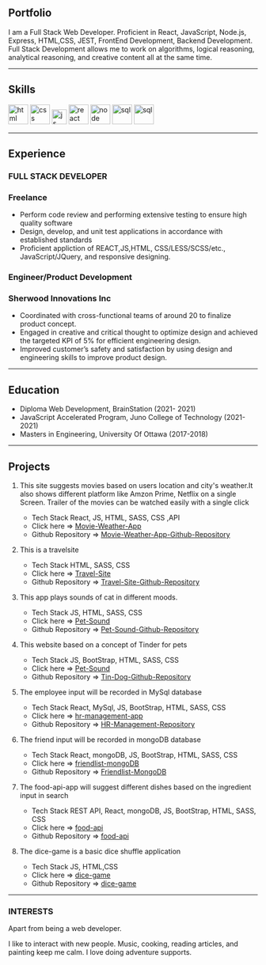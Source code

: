## Portfolio
I am a Full Stack Web Developer. Proficient in React, JavaScript, Node.js, Express, HTML,CSS, JEST, FrontEnd Development, Backend Development. Full Stack Development allows me to work on algorithms, logical reasoning, analytical reasoning, and creative content all at the same time.

---

## Skills

<p align='left'>
  <img src="https://upload.wikimedia.org/wikipedia/commons/thumb/6/61/HTML5_logo_and_wordmark.svg/2048px-HTML5_logo_and_wordmark.svg.png" alt="html" width="40" height="40">
  <img src='https://upload.wikimedia.org/wikipedia/commons/thumb/d/d5/CSS3_logo_and_wordmark.svg/1200px-CSS3_logo_and_wordmark.svg.png' alt="css" width="40" height="40">
  <img src='https://upload.wikimedia.org/wikipedia/commons/6/6a/JavaScript-logo.png' height='30' width='auto' alt="js">
  <img src="https://upload.wikimedia.org/wikipedia/commons/thumb/a/a7/React-icon.svg/1280px-React-icon.svg.png" alt="react" width="auto" height="40"/>
  <img src= "https://upload.wikimedia.org/wikipedia/commons/thumb/d/d9/Node.js_logo.svg/640px-Node.js_logo.svg.png" alt="node" width="auto" height="40"/>
  <img src= "https://upload.wikimedia.org/wikipedia/commons/thumb/d/d9/Node.js_logo.svg/640px-Node.js_logo.svg.png" alt="sql" width="auto" height="40"/> 
  <img src= "https://upload.wikimedia.org/wikipedia/commons/thumb/9/93/MongoDB_Logo.svg/640px-MongoDB_Logo.svg.png" alt="sql" width="auto" height="40"/>
</p>

---

## Experience

### **FULL STACK DEVELOPER**
### Freelance
- Perform code review and performing extensive testing to ensure high quality software
- Design, develop, and unit test applications in accordance with established standards
- Proficient appliction of REACT,JS,HTML, CSS/LESS/SCSS/etc., JavaScript/JQuery, and responsive designing.

<!-- Working with meetings and workshops team to provide best experience to faciltators and participants while running meetings . I worked on features like creating isolated environment for participants during meeting, providing them limited tools to collaborate and created navigation panel for facilitators to move participants to different slides -->

### **Engineer/Product Development**
### Sherwood Innovations Inc

- Coordinated with cross-functional teams of around 20 to finalize product concept.
- Engaged in creative and critical thought to optimize design and achieved the targeted KPI of 5% for efficient engineering design.
- Improved customer’s safety and satisfaction by using design and engineering skills to improve product design. 

---

## Education

 - Diploma Web Development, BrainStation (2021- 2021)
 - JavaScript Accelerated Program, Juno College of Technology (2021- 2021)
 - Masters in Engineering, University Of Ottawa (2017-2018)

---

## Projects

1. This site suggests movies based on users location and city's weather.It also shows different platform like Amzon Prime, Netflix on a single Screen. Trailer of the movies can be watched easily with a single click </br>
   - Tech Stack React, JS, HTML, SASS, CSS ,API
   - Click here => [Movie-Weather-App](https://movie-weather-app.web.app/)
   - Github Repository => [Movie-Weather-App-Github-Repository](https://github.com/dennisagarwal/movie-weather-app)

2. This is a travelsite </br>
    - Tech Stack HTML, SASS, CSS
    - Click here => [Travel-Site](https://dennisagarwal.github.io/deepak-agarwal-travelsite/)
    - Github Repository => [Travel-Site-Github-Repository](https://github.com/dennisagarwal/deepak-agarwal-travelsite)

3. This app plays sounds of cat in different moods. </br>
    - Tech Stack JS, HTML, SASS, CSS
    - Click here => [Pet-Sound](https://dennisagarwal.github.io/deepak-agarwal-travelsite/)
    - Github Repository => [Pet-Sound-Github-Repository](https://github.com/dennisagarwal/Pet-Sound)

4. This website based on a concept of Tinder for pets </br>
    - Tech Stack JS, BootStrap, HTML, SASS, CSS
    - Click here => [Pet-Sound](https://dennisagarwal.github.io/tinDog/)
    - Github Repository => [Tin-Dog-Github-Repository](https://github.com/dennisagarwal/tinDog)

5. The employee input will be recorded in MySql database</br>
    - Tech Stack React, MySql, JS, BootStrap, HTML, SASS, CSS
    - Click here => [hr-management-app](https://loving-bell-14d73f.netlify.app/)
    - Github Repository => [HR-Management-Repository](https://github.com/dennisagarwal/hr-management-app)

6. The friend input will be recorded in mongoDB database</br>
    - Tech Stack React, mongoDB, JS, BootStrap, HTML, SASS, CSS
    - Click here => [friendlist-mongoDB](https://loving-bell-14d73f.netlify.app/)
    - Github Repository => [Friendlist-MongoDB](https://github.com/dennisagarwal/friendlist-mongoDB)

7. The food-api-app will suggest different dishes based on the ingredient input in search</br>
    - Tech Stack REST API, React, mongoDB, JS, BootStrap, HTML, SASS, CSS
    - Click here => [food-api](https://fervent-lewin-4cbe98.netlify.app/)
    - Github Repository => [food-api](https://github.com/dennisagarwal/food-api-app)
    
8. The dice-game is a basic dice shuffle application</br>
    - Tech Stack JS, HTML,CSS
    - Click here => [dice-game](https://dennisagarwal.github.io/diceGame/)
    - Github Repository => [dice-game](https://github.com/dennisagarwal/diceGame)
    
---

### INTERESTS
Apart from being a web developer.

I like to interact with new people. Music, cooking, reading articles, and painting keep me calm. I love doing adventure supports.

